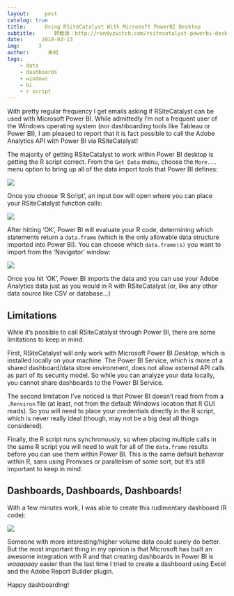 ```yaml
---
layout:     post
catalog: true
title:      Using RSiteCatalyst With Microsoft PowerBI Desktop
subtitle:      转载自：http://randyzwitch.com/rsitecatalyst-powerbi-desktop-microsoft/
date:      2018-03-13
img:      3
author:      未知
tags:
    - data
    - dashboards
    - windows
    - bi
    - r script
---
```


With pretty regular frequency I get emails asking if RSiteCatalyst can be used with Microsoft Power BI. While admittedly I’m not a frequent user of the Windows operating system (nor dashboarding tools like Tableau or Power BI), I am pleased to report that it is fact possible to call the Adobe Analytics API with Power BI via RSiteCatalyst!

The majority of getting RSiteCatalyst to work within Power BI desktop is getting the R script correct. From the `Get Data` menu, choose the `More...` menu option to bring up all of the data import tools that Power BI defines:

![](http://randyzwitch.com/assets/img/rsitecatalyst-powerbi-getdata.png)


Once you choose ‘R Script’, an input box will open where you can place your RSiteCatalyst function calls:

![](http://randyzwitch.com/assets/img/rsitecatalyst-powerbi-rscript.png)


After hitting ‘OK’, Power BI will evaluate your R code, determining which statements return a `data.frame` (which is the only allowable data structure imported into Power BI). You can choose which `data.frame(s)` you want to import from the ‘Navigator’ window:

![](http://randyzwitch.com/assets/img/rsitecatalyst-powerbi-navigator.png)


Once you hit ‘OK’, Power BI imports the data and you can use your Adobe Analytics data just as you would in R with RSiteCatalyst (or, like any other data source like CSV or database…)

## Limitations

While it’s possible to call RSiteCatalyst through Power BI, there are some limitations to keep in mind.

First, RSiteCatalyst will only work with Microsoft Power BI *Desktop*, which is installed locally on your machine. The Power BI Service, which is more of a shared dashboard/data store environment, does not allow external API calls as part of its security model. So while you can analyze your data locally, you cannot share dashboards to the Power BI Service.

The second limitation I’ve noticed is that Power BI doesn’t read from from a `.Renviron` file (at least, not from the default Windows location that R GUI reads). So you will need to place your credentials directly in the R script, which is never really ideal (though, may not be a big deal all things considered).

Finally, the R script runs synchronously, so when placing multiple calls in the same R script you will need to wait for all of the `data.frame` results before you can use them within Power BI. This is the same default behavior within R, sans using Promises or parallelism of some sort, but it’s still important to keep in mind.

## Dashboards, Dashboards, Dashboards!

With a few minutes work, I was able to create this rudimentary dashboard (R code):

![](http://randyzwitch.com/assets/img/rsitecatalyst-powerbi-dashboard.png)


Someone with more interesting/higher volume data could surely do better. But the most important thing in my opinion is that Microsoft has built an awesome integration with R and that creating dashboards in Power BI is *waaaaaay* easier than the last time I tried to create a dashboard using Excel and the Adobe Report Builder plugin.

Happy dashboarding!
